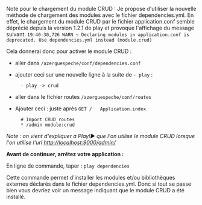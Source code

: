 Note pour le chargement du module CRUD :
Je propose d'utiliser la nouvelle méthode de chargement des modules avec le fichier dependencies.yml.
En effet, le chargement du module CRUD par le fichier application.conf semble déprécié depuis la version 1.2.1 de play et provoque l'affichage du message suivant:
`19:40:30,726 WARN ~ Declaring modules in application.conf is deprecated. Use dependencies.yml instead (module.crud)`

Cela donnerai donc pour activer le module CRUD :

* aller dans `/azerguespeche/conf/dependencies.conf`
* ajouter ceci sur une nouvelle ligne à la suite de `- play` :

        - play -> crud

* aller dans le fichier routes `/azerguespeche/conf/routes`
        
* Ajouter ceci : juste après `GET /   Application.index`

        # Import CRUD routes
        * /admin module:crud

*Note : on vient d'expliquer à Play!► que l'on utilise le module CRUD lorsque l'on utilise l'url [http://localhost:9000/admin/](http://localhost:9000/admin/)*

**Avant de continuer, arrêtez votre application :**

En ligne de commande, taper : `play dependencies`

Cette commande permet d'installer les modules et/ou bibliothèques externes déclarés dans le fichier dependencies.yml.
Donc si tout se passe bien vous devriez voir un message indiquant que le module CRUD a été installé.
